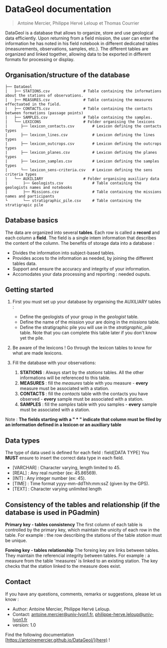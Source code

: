 DataGeol documentation
======================
> Antoine Mercier, Philippe Hervé Leloup et Thomas Courrier

DataGeol is a database that allows to organize, store and use geological data efficiently. Upon returning from a field mission, the user can enter the information he has noted in his field notebook in different dedicated tables (measurements, observations, samples, etc.). The different tables are organized and linked together, allowing data to be exported in different formats for processing or display.

Organisation/structure of the database
--------------------------------------

```
├── DataGeol
|   ├── STATIONS.csv               # Table containing the informations about the stations of observations.
|   ├── MEASURES.csv               # Table containing the measures effectuated in the field.
|   ├── CONTACTS.csv         	   # Table containing the contacts between formations (passage points)
|   ├── SAMPLES.csv         	   # Table containing the samples.
|   └── LEXICONS                   # Folder organising the lexicons
|      ├── lexicon_contacts.csv        # Lexicon defining the contacts types
|      ├── lexicon_lines.csv           # Lexicon defining the lines types
|      ├── lexicon_outcrops.csv        # Lexicon defining the outcrops types
|      ├── lexicon_planes.csv          # Lexicon defining the planes types
|      ├── lexicon_samples.csv         # Lexicon defining the samples types
|      └── lexicon_sens-criteria.csv   # Lexicon defining the sens criteria types
|   └── AUXILIARY            	   # Folder organising auxiliary data
|   	├── Geologists.csv             # Table containing the geologists names and notebooks
|   	├── Missions.csv               # Table containing the missions names and participants
└   	└── stratigraphic_pile.csv     # Table containing the stratigrapic pile
```

Database basics
----------------

The data are organized into several **tables**. Each row is called a **record** and each column a **field**. The field is a single intem information that describes the content of the column.
The benefits of storage data into a database : 

* Divides the information into subject-based tables. 
* Provides acces to the information as needed, by joining the different tables data. 
* Support and ensure the accuracy and integrity of your information.
* Accomodates your data processing and reporting : needed ouputs. 

Getting started
---------------

1. First you must set up your database by organising the AUXILIARY tables : 
	- Define the geologists of your group in the *geologist* table.
	- Define the name of the mission your are doing in the *missions* table.
	- Define the stratigraphic pile you will use in the *stratigraphic_pile* table. Note that you can complete this table later if you don't know yet the pile. 

2. Be aware of the lexicons ! Go through the lexicon tables to know for what are made lexicons. 

3. Fill the database with your observations: 
	1. **STATIONS** : Always start by the *stations* tables. All the other informations will be referenced to this table. 
	2. **MEASURES** : fill the *measures* table with you measure - **every** measure must be associated with a station. 
	3. **CONTACTS** : fill the *contacts* table with the contacts you have observed - **every** sample must be associated with a station. 
	4. **SAMPLES** : fill the *samples* table with you samples - **every** sample must be associated with a station. 

Note : **The fields starting with a " * " indicate that column must be filed by an information defined in a lexicon or an auxiliary table**

Data types
---------

The type of data used is defined for each field : field[DATA TYPE]
You **MUST** ensure to insert the correct data type in each field.

- [VARCHAR] : Character varying, length limited to 45.
- [REAL] : Any real number (ex: 45.86569).
- [INT] : Any integer number (ex: 45).
- [TIME] : Time format yyyy-mm-ddThh:mm:ssZ (given by the GPS).
- [TEXT] : Character varying unlimited length

Consistency of the tables and relationship (if the database is used in PGadmin)
------------------------------------------

**Primary key - tables consistency**
The first column of each table is controlled by the primary key, which maintain the unicity of each row in the table. For example : the row describing the stations of the table *station* must be unique. 

**Foreing key - tables relationship**
The foreing key are links between tables. They maintain the referencial integrity between tables. 
For example : a measure from the table 'measures' is linked to an existing station. The key checks that the station linked to the measure does exist. 

Contact
----------

If you have any questions, comments,  remarks or suggestions, please let us know : 

- Author:	Antoine Mercier, Philippe Hervé Leloup. 
- Contact:	antoine.mercier@univ-lyon1.fr, philippe-herve.leloup@univ-lyon1.fr
- version:	1.0

Find the following documentation [https://antoinemercier.github.io/DataGeol/](here) !
